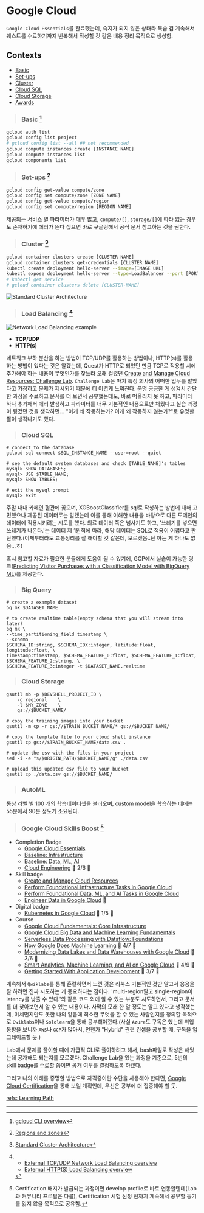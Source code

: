 # Google Cloud 

`Google Cloud Essentials`를 완료했는데, 숙지가 되지 않은 상태라 복습 겸 계속해서 퀘스트를 수료하기까지 반복해서 작성할 것 같은 내용 정리 목적으로 생성함.

## Contexts
* [Basic](#basic)
* [Set-ups](#set-ups)
* [Cluster](#cluster)
* [Cloud SQL](#cloud-sql)
* [Cloud Storage](#cloud-storage)
* [Awards](#awards)

> ### Basic [^gcloud-cli-overview]
```bash
gcloud auth list
gcloud config list project
# gcloud config list --all ## not recommended
gcloud compute instances create [INSTANCE NAME]
gcloud compute instances list
gcloud components list
```


> ### Set-ups [^regions-and-zones]
```bash
gcloud config get-value compute/zone
gcloud config set compute/zone [ZONE NAME]
gcloud config get-value compute/region
gcloud config set compute/region [REGION NAME]
```
제공되는 서비스 별 파라미터가 매우 많고, `compute/[]`, `storage/[]`에 따라 없는 경우도 존재하기에 에러가 뜬다 싶으면 바로 구글링해서 공식 문서 참고하는 것을 권한다.


> ### Cluster [^standard-cluster-architecture]
```bash
gcloud container clusters create [CLUSTER NAME]
gcloud container clusters get-credentials [CLUSTER NAME]
kubectl create deployment hello-server --image=[IMAGE URL]
kubectl expose deployment hello-server --type=LoadBalancer --port [PORT NO]
# kubectl get service
# gcloud container clusters delete [CLUSTER-NAME]
```
![Standard Cluster Architecture](https://cloud.google.com/kubernetes-engine/images/cluster-architecture.svg "Google Cloud-Standard Cluster Architecture")

> ### Load Balancing [^load-balancing]
![Network Load Balancing example](https://cloud.google.com/load-balancing/images/network-load-balancer.svg "Google Cloud-Network Load Balancing example")
* **TCP/UDP**
* **HTTP(s)**

네트워크 부하 분산을 하는 방법이 TCP/UDP를 활용하는 방법이나, HTTP(s)를 활용하는 방법이 있다는 것은 알겠는데, Quest가 HTTP로 되었던 만큼 TCP로 적용할 시에 추가해야 하는 내용이 무엇인가를 찾느라 오래 걸렸던 [Create and Manage Cloud Resources: Challenge Lab](https://www.cloudskillsboost.google/focuses/10258?parent=catalog). `Challenge Lab`은 마치 특정 회사의 어떠한 업무를 맡았다고 가정하고 문제가 제시되기 때문에 더 어렵게 느껴진다. 분명 궁금한 게 생겨서 간단한 과정을 수료하고 문서를 더 보면서 공부했는데도, 바로 떠올리지 못 하고, 파라미터 하나 추가해서 에러 발생하고 파라미터를 너무 기본적인 내용으로만 채웠다고 실습 과정이 튕겼던 것을 생각하면... "이게 왜 작동하는가? 이게 왜 작동하지 않는가?"로 유명한 짤이 생각나기도 했다. 


> ### Cloud SQL
```shell
# connect to the database
gcloud sql connect $SQL_INSTANCE_NAME --user=root --quiet

# see the default system databases and check [TABLE_NAME]'s tables
mysql> SHOW DATABASES;
mysql> USE $TABLE_NAME;
mysql> SHOW TABLES;

# exit the mysql prompt
mysql> exit
```

주말 내내 카페인 혈관에 꽂으며, XGBoostClassifier를 sql로 작성하는 방법에 대해 고민했으나 제공된 데이터로는 알겠는데 이를 통해 이해한 내용을 바탕으로 다른 도메인의 데이터에 적용시키려는 시도를 했다. 의료 데이터 쪽은 넘사기도 하고, '쓰레기를 넣으면 쓰레기가 나온다.'는 데이터 제 1원칙에 따라, 해당 데이터는 SQL로 적용이 어렵다고 판단했다.(이제부터라도 교통정리를 잘 해야할 것 같은데, 모르겠음..난 아는 게 하나도 없음...ㅎ)

혹시 참고할 자료가 필요한 분들에게 도움이 될 수 있기에, GCP에서 실습이 가능한 링크([Predicting Visitor Purchases with a Classification Model with BigQuery ML](https://www.cloudskillsboost.google/course_sessions/823412/labs/102262))를 제공한다.

> ### Big Query
```shell
# create a example dataset
bq mk $DATASET_NAME

# to create realtime table(empty schema that you will stream into later)
bq mk \
--time_partitioning_field timestamp \
--schema
$SCHEMA_ID:string, $SCHEMA_IDX:integer, latitude:float, longitude:float, \
timestamp:timestamp, $SCHEMA_FEATURE_0:float, $SCHEMA_FEATURE_1:float, $SCHEMA_FEATURE_2:string, \
$SCHEMA_FEATURE_3:integer -t $DATASET_NAME.realtime

```


> ### Cloud Storage
```shell
gsutil mb -p $DEVSHELL_PROJECT_ID \
    -c regional    \
    -l $MY_ZONE    \
    gs://$BUCKET_NAME/

# copy the training images into your bucket
gsutil -m cp -r gs://$TRAIN_BUCKET_NAME/* gs://$BUCKET_NAME/

# copy the template file to your cloud shell instance
gsutil cp gs://$TRAIN_BUCKET_NAME/data.csv .

# update the csv with the files in your project
sed -i -e "s/$ORIGIN_PATH/$BUCKET_NAME/g" ./data.csv

# upload this updated csv file to your bucket
gsutil cp ./data.csv gs://$BUCKET_NAME/
```


> ### AutoML

통상 라벨 별 100 개의 학습데이터셋을 불러오며, custom model을 학습하는 데에는 55분에서 90분 정도가 소요된다. 


> ### Google Cloud Skills Boost [^badges]
* Completion Badge
    * [Google Cloud Essentials](https://www.cloudskillsboost.google/public_profiles/97e8f540-bf60-4f75-9a8e-025c1cc95a24/badges/1743709)
    * [Baseline: Infrastructure](https://www.cloudskillsboost.google/public_profiles/97e8f540-bf60-4f75-9a8e-025c1cc95a24/badges/1757293)
    * [Baseline: Data, ML, AI](https://www.cloudskillsboost.google/public_profiles/97e8f540-bf60-4f75-9a8e-025c1cc95a24/badges/1767263)
    * [Cloud Engineering](https://www.cloudskillsboost.google/quests/66)  :construction: 2/6 :construction:
* Skill badge
    * [Create and Manage Cloud Resources](https://www.cloudskillsboost.google/public_profiles/97e8f540-bf60-4f75-9a8e-025c1cc95a24/badges/1759790)
    * [Perform Foundational Infrastructure Tasks in Google Cloud](https://www.cloudskillsboost.google/public_profiles/97e8f540-bf60-4f75-9a8e-025c1cc95a24/badges/17593428)
    * [Perform Foundational Data, ML, and AI Tasks in Google Cloud](https://www.cloudskillsboost.google/public_profiles/97e8f540-bf60-4f75-9a8e-025c1cc95a24/badges/1769828)
    * [Engineer Data in Google Cloud](https://www.cloudskillsboost.google/quests/132) :construction:
* Digital badge
    * [Kubernetes in Google Cloud](https://www.cloudskillsboost.google/quests/29)  :construction: 1/5 :construction:
* Course
    * [Google Cloud Fundamentals: Core Infrastructure](https://www.cloudskillsboost.google/public_profiles/97e8f540-bf60-4f75-9a8e-025c1cc95a24/badges/1753227)
    * [Google Cloud Big Data and Machine Learning Fundamentals](https://www.cloudskillsboost.google/public_profiles/97e8f540-bf60-4f75-9a8e-025c1cc95a24/badges/1762243)
    * [Serverless Data Processing with Dataflow: Foundations](https://www.cloudskillsboost.google/public_profiles/97e8f540-bf60-4f75-9a8e-025c1cc95a24/badges/1769918)
    * [How Google Does Machine Learning](https://www.cloudskillsboost.google/course_templates/10) :construction: 4/7 :construction:
    * [Modernizing Data Lakes and Data Warehouses with Google Cloud](https://www.cloudskillsboost.google/course_templates/54) :construction: 3/6 :construction:
    * [Smart Analytics, Machine Learning, and AI on Google Cloud](https://www.cloudskillsboost.google/course_templates/55) :construction: 4/9 :construction:
    * [Getting Started With Application Development](https://www.cloudskillsboost.google/course_templates/22) :construction: 3/7 :construction:

계속해서 `Qwiklabs`를 통해 훈련하면서 느낀 것은 리눅스 기본적인 것만 알고서 응용을 잘 하려면 진짜 시도하는 게 중요하다는 점이다. 'multi-region말고 single-region이 latency를 낮출 수 있다.'와 같은 코드 외에 알 수 있는 부분도 시도하면서, 그리고 문서를 더 찾아보면서 알 수 있는 내용이다. 사막의 모래 한 알 정도는 알고 있다고 생각했는데, 미세먼지만도 못한 나의 얕음에 최소한 무엇을 할 수 있는 사람인지를 정의할 목적으로 `Qwiklabs`이나 `Sololearn`을 통해 공부해야겠다.(사실 `Azure`도 구독은 했는데 취업 동향을 보니까 `AWS`나 `GCP`가 많아서, 언젠가 "Hybrid" 관련 컨셉을 공부할 때, 구독을 업그레이드할 듯.)

Lab에서 문제를 풀이할 때에 가급적 CLI로 퓰이하려고 해서, bash파일로 작성은 해뒀는데 공개해도 되는지를 모르겠다. Challenge Lab을 있는 과정을 기준으로, 5번의 skill badge를 수료할 쯤이면 공개 여부를 결정하도록 하겠다.

그리고 나의 이해를 증명할 방법으로 자격증이란 수단을 사용해야 한다면, [Google Cloud Certification](https://cloud.google.com/certification)을 통해 보일 계획인데, 우선은 공부에 더 집중해야 할 듯.

[refs: Learning Path](./path.md)


---
[^badges]: Certification 배지가 발급되는 과정이면 develop profile로 바로 연동할텐데(Lab과 커뮤니티 프로필은 다름), Certification 시험 신청 전까지 계속해서 공부할 동기를 잃지 않을 목적으로 공유함.
[^gcloud-cli-overview]: [gcloud CLI overview](https://cloud.google.com/sdk/gcloud)
[^regions-and-zones]: [Regions and zones](https://cloud.google.com/compute/docs/regions-zones)
[^standard-cluster-architecture]: [Standard Cluster Architecture](https://cloud.google.com/kubernetes-engine/docs/concepts/cluster-architecture)
[^load-balancing]: 
    * [External TCP/UDP Network Load Balancing overview](https://cloud.google.com/load-balancing/docs/network)
    * [External HTTP(S) Load Balancing overview](https://cloud.google.com/load-balancing/docs/https)